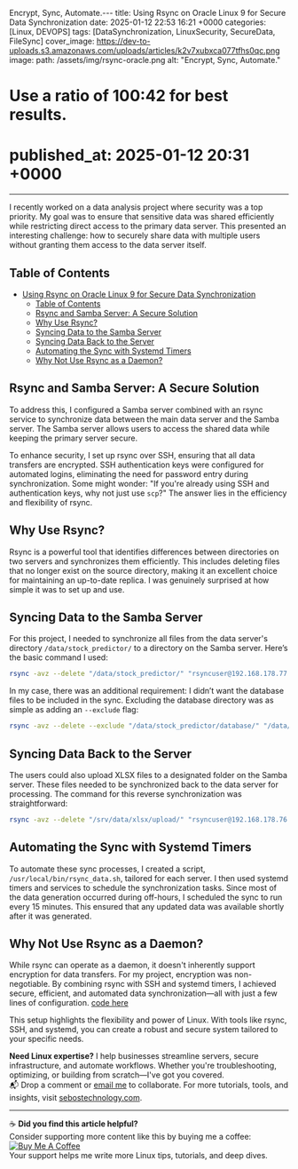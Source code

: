 Encrypt, Sync, Automate.---
title: Using Rsync on Oracle Linux 9 for Secure Data Synchronization
date: 2025-01-12 22:53 16:21 +0000
categories: [Linux, DEVOPS]
tags: [DataSynchronization, LinuxSecurity, SecureData, FileSync]
cover_image: https://dev-to-uploads.s3.amazonaws.com/uploads/articles/k2v7xubxca077tfhs0qc.png
image: 
  path: /assets/img/rsync-oracle.png
  alt: "Encrypt, Sync, Automate."
# Use a ratio of 100:42 for best results.
# published_at: 2025-01-12 20:31 +0000
---


I recently worked on a data analysis project where security was a top priority. My goal was to ensure that sensitive data was shared efficiently while restricting direct access to the primary data server. This presented an interesting challenge: how to securely share data with multiple users without granting them access to the data server itself.

## Table of Contents

- [Using Rsync on Oracle Linux 9 for Secure Data Synchronization](#using-rsync-on-oracle-linux-9-for-secure-data-synchronization)
  - [Table of Contents](#table-of-contents)
  - [Rsync and Samba Server: A Secure Solution](#rsync-and-samba-server-a-secure-solution)
  - [Why Use Rsync?](#why-use-rsync)
  - [Syncing Data to the Samba Server](#syncing-data-to-the-samba-server)
  - [Syncing Data Back to the Server](#syncing-data-back-to-the-server)
  - [Automating the Sync with Systemd Timers](#automating-the-sync-with-systemd-timers)
  - [Why Not Use Rsync as a Daemon?](#why-not-use-rsync-as-a-daemon)


## Rsync and Samba Server: A Secure Solution

To address this, I configured a Samba server combined with an rsync service to synchronize data between the main data server and the Samba server. The Samba server allows users to access the shared data while keeping the primary server secure.

To enhance security, I set up rsync over SSH, ensuring that all data transfers are encrypted. SSH authentication keys were configured for automated logins, eliminating the need for password entry during synchronization. Some might wonder: "If you're already using SSH and authentication keys, why not just use `scp`?" The answer lies in the efficiency and flexibility of rsync.

## Why Use Rsync?

Rsync is a powerful tool that identifies differences between directories on two servers and synchronizes them efficiently. This includes deleting files that no longer exist on the source directory, making it an excellent choice for maintaining an up-to-date replica. I was genuinely surprised at how simple it was to set up and use.

## Syncing Data to the Samba Server

For this project, I needed to synchronize all files from the data server's directory `/data/stock_predictor/` to a directory on the Samba server. Here’s the basic command I used:

```bash
rsync -avz --delete "/data/stock_predictor/" "rsyncuser@192.168.178.77:/srv/data/"
```

In my case, there was an additional requirement: I didn’t want the database files to be included in the sync. Excluding the database directory was as simple as adding an `--exclude` flag:

```bash
rsync -avz --delete --exclude "/data/stock_predictor/database/" "/data/stock_predictor/" "rsyncuser@192.168.178.77:/srv/data/"
```

## Syncing Data Back to the Server

The users could also upload XLSX files to a designated folder on the Samba server. These files needed to be synchronized back to the data server for processing. The command for this reverse synchronization was straightforward:

```bash
rsync -avz --delete "/srv/data/xlsx/upload/" "rsyncuser@192.168.178.76:/data/stock_predictor/xlsx/upload/"
```

## Automating the Sync with Systemd Timers

To automate these sync processes, I created a script, `/usr/local/bin/rsync_data.sh`, tailored for each server. I then used systemd timers and services to schedule the synchronization tasks. Since most of the data generation occurred during off-hours, I scheduled the sync to run every 15 minutes. This ensured that any updated data was available shortly after it was generated.

## Why Not Use Rsync as a Daemon?

While rsync can operate as a daemon, it doesn't inherently support encryption for data transfers. For my project, encryption was non-negotiable. By combining rsync with SSH and systemd timers, I achieved secure, efficient, and automated data synchronization—all with just a few lines of configuration.  [code here](https://github.com/richard-sebos/rsync/tree/main)

This setup highlights the flexibility and power of Linux. With tools like rsync, SSH, and systemd, you can create a robust and secure system tailored to your specific needs.

**Need Linux expertise?** I help businesses streamline servers, secure infrastructure, and automate workflows. Whether you're troubleshooting, optimizing, or building from scratch—I've got you covered.  
📬 Drop a comment or [email me](mailto:info@sebostechnology.com) to collaborate. For more tutorials, tools, and insights, visit [sebostechnology.com](https://sebostechnology.com).

---

☕ **Did you find this article helpful?**  
Consider supporting more content like this by buying me a coffee:  
[![Buy Me A Coffee](https://img.shields.io/badge/Buy%20Me%20A%20Coffee-Donate-yellow)](https://www.buymeacoffee.com/sebostechnology)  
Your support helps me write more Linux tips, tutorials, and deep dives.


